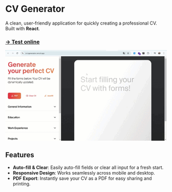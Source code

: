 # CV Generator

A clean, user-friendly application for quickly creating a professional CV.
<br>Built with **React**.

### [ → Test online](https://cvcvgenerator.vercel.app/)

![demo](demo.gif)

## Features
- **Auto-fill & Clear**: Easily auto-fill fields or clear all input for a fresh start.
- **Responsive Design**: Works seamlessly across mobile and desktop.
- **PDF Export**: Instantly save your CV as a PDF for easy sharing and printing.
